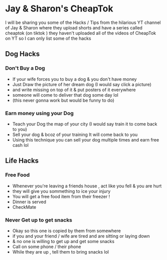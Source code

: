 # Jay & Sharon's CheapTok
I will be sharing you some of the Hacks / Tips from the hilarious YT channel of Jay & Sharon []()
where they upload shorts and have a series called cheaptok (on tiktok )
they haven't uploaded all of the videos of CheapTok on YT so I can only list some of the hacks
## Dog Hacks
### Don't Buy a Dog
- If your wife forces you to buy a dog & you don't have money
- Just Draw the picture of her dream dog (I would say click a picture) 
- and write missing on top of it & put posters of it everywhere
- someone will come to deliver that dog some day lol 
- (this never gonna work but would be funny to do)
### Earn money using your Dog
- Teach your Dog the map of your city (I would say train it to come back to you)
- Sell your dog & bcoz of your training It will come back to you
- Using this technique you can sell your dog multiple times and earn free cash lol
## Life Hacks
### Free Food
- Whenever you're leaving a friends house , act like you fell & you are hurt
- they will give you sommething to ice your injury
- You will get a free food item from their freezer !
- Dinner is served
- CheckMate
### Never Get up to get snacks
- Okay so this one is copied by them from somewhere
- if you and your friend / wife are tired and are sitting or laying down
- & no one is willing to get up and get some snacks
- Call on some phone / their phone
- While they are up , tell them to bring snacks lol
  
### 
